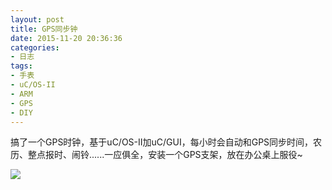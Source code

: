 ```yaml
---
layout: post
title: GPS同步钟
date: 2015-11-20 20:36:36
categories:
- 日志
tags:
- 手表
- uC/OS-II
- ARM
- GPS
- DIY
---
```


搞了一个GPS时钟，基于uC/OS-II加uC/GUI，每小时会自动和GPS同步时间，农历、整点报时、闹铃......一应俱全，安装一个GPS支架，放在办公桌上服役~


![](https://github.com/bh3nvn/bh3nvn.github.io/raw/master/image/2015-11-20-01.jpg)
